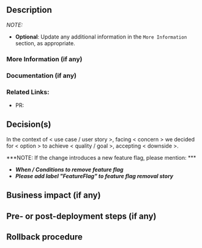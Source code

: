 ## Description

<!-- Describe the big picture of your changes here to communicate to the maintainers why we should accept this pull request. -->

*NOTE:*

* **Optional**: Update any additional information in the `More Information` section, as appropriate.

### More Information (if any)  

<!-- If there isn't additional information to be added, remove this section. -->

### Documentation (if any)

<!-- Link to the updated documentation, if any. Else, remove this section. -->

### Related Links:

<!-- Provide links related issues and PRs, if any. Else, remove this section. -->

- PR: <github-PR-id>

## Decision(s)

<!-- Describe any decisions you made in this PR using the following template -->
<!-- E.g. In the context of Super New Feature, facing how to load the required data, 
       we decided to use raw SQL, to achieve fastest performance, accepting this is 
       more code than if we had used the ORM.  -->

In the context of < use case / user story >, facing < concern > we decided for < option > to achieve < quality / goal >, accepting < downside >.

***NOTE: If the change introduces a new feature flag, please mention:  ***
  - ***When / Conditions to remove feature flag***
  - ***Please add label "FeatureFlag" to feature flag removal story***
 
## Business impact (if any)

<!-- Describe the business impact if any. For example, rolling out the change will involve a short downtime of an hour. Else, remove this section -->
  
## Pre- or post-deployment steps (if any)

<!-- Describe the manual steps, if any, that need to be done before or after the deployment. Else, remove this section. -->
 
## Rollback procedure

<!-- Describe the Rollback procedure. If none/default, update with `default rollback procedure` -->
